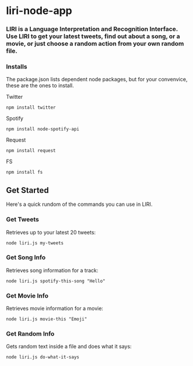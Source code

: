 # liri-node-app

### LIRI is a Language Interpretation and Recognition Interface. Use LIRI to get your latest tweets, find out about a song, or a movie, or just choose a random action from your own random file.


### Installs
The package.json lists dependent node packages, but for your convenvice, these are the ones to install.


Twitter
```
npm install twitter
```

Spotify
```
npm install node-spotify-api
```

Request
```
npm install request
```

FS
```
npm install fs
```

## Get Started
Here's a quick rundom of the commands you can use in LIRI.


### Get Tweets
Retrieves up to your latest 20 tweets:

```
node liri.js my-tweets
```

### Get Song Info
Retrieves song information for a track:

```
node liri.js spotify-this-song "Hello"
```

### Get Movie Info
Retrieves movie information for a movie:

```
node liri.js movie-this "Emoji"
```

### Get Random Info
Gets random text inside a file and does what it says:

```
node liri.js do-what-it-says
```
